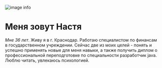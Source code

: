 ![image info](img\я.png)
# Меня зовут Настя #
*Мне 36 лет*. Живу я в г. Краснодар. Работаю специалистом по финансам в государственном учреждении. Сейчас две из моих целей - понять и успешно применять новые для меня навыки, а также получить диплом о профессиональной переподготовке по специальности разработчик java.
Люблю читать, увлекаюсь психологией.

